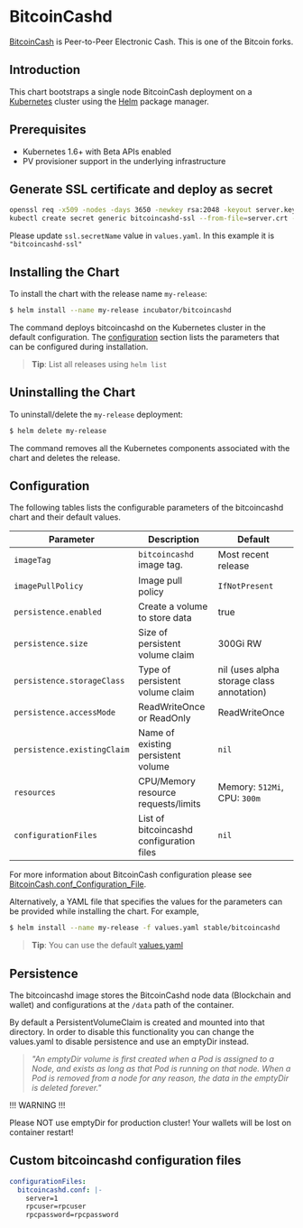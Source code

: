 # BitcoinCashd

[BitcoinCash](https://bitcoincash.org/) is Peer-to-Peer Electronic Cash. This is one of the Bitcoin forks.

## Introduction

This chart bootstraps a single node BitcoinCash deployment on a [Kubernetes](http://kubernetes.io) cluster using the [Helm](https://helm.sh) package manager.

## Prerequisites

- Kubernetes 1.6+ with Beta APIs enabled
- PV provisioner support in the underlying infrastructure

## Generate SSL certificate and deploy as secret

```bash
openssl req -x509 -nodes -days 3650 -newkey rsa:2048 -keyout server.key -out server.crt
kubectl create secret generic bitcoincashd-ssl --from-file=server.crt --from-file=server.key
```

Please update `ssl.secretName` value in `values.yaml`. In this example it is `"bitcoincashd-ssl"`

## Installing the Chart

To install the chart with the release name `my-release`:

```bash
$ helm install --name my-release incubator/bitcoincashd
```

The command deploys bitcoincashd on the Kubernetes cluster in the default configuration.
The [configuration](#configuration) section lists the parameters that can be configured during installation.

> **Tip**: List all releases using `helm list`

## Uninstalling the Chart

To uninstall/delete the `my-release` deployment:

```bash
$ helm delete my-release
```

The command removes all the Kubernetes components associated with the chart and deletes the release.

## Configuration

The following tables lists the configurable parameters of the bitcoincashd chart and their default values.

| Parameter                  | Description                        | Default                                                    |
| -----------------------    | ---------------------------------- | ---------------------------------------------------------- |
| `imageTag`                 | `bitcoincashd` image tag.                 | Most recent release                                        |
| `imagePullPolicy`          | Image pull policy                  | `IfNotPresent`                                             |                                               |
| `persistence.enabled`      | Create a volume to store data      | true                                                       |
| `persistence.size`         | Size of persistent volume claim    | 300Gi RW                                                     |
| `persistence.storageClass` | Type of persistent volume claim    | nil  (uses alpha storage class annotation)                 |
| `persistence.accessMode`   | ReadWriteOnce or ReadOnly          | ReadWriteOnce                                              |
| `persistence.existingClaim`| Name of existing persistent volume | `nil`
| `resources`                | CPU/Memory resource requests/limits | Memory: `512Mi`, CPU: `300m`                              |
| `configurationFiles`       | List of bitcoincashd configuration files  | `nil`

For more information about BitcoinCash configuration please see [BitcoinCash.conf_Configuration_File](https://en.bitcoincash.it/wiki/Running_BitcoinCash#BitcoinCash.conf_Configuration_File).

Alternatively, a YAML file that specifies the values for the parameters can be provided while installing the chart. For example,

```bash
$ helm install --name my-release -f values.yaml stable/bitcoincashd
```

> **Tip**: You can use the default [values.yaml](values.yaml)

## Persistence

The bitcoincashd image stores the BitcoinCashd node data (Blockchain and wallet) and configurations at the `/data` path of the container.

By default a PersistentVolumeClaim is created and mounted into that directory. In order to disable this functionality
you can change the values.yaml to disable persistence and use an emptyDir instead.

> *"An emptyDir volume is first created when a Pod is assigned to a Node, and exists as long as that Pod is running on that node. When a Pod is removed from a node for any reason, the data in the emptyDir is deleted forever."*

!!! WARNING !!!

Please NOT use emptyDir for production cluster! Your wallets will be lost on container restart!

## Custom bitcoincashd configuration files

```yaml
configurationFiles:
  bitcoincashd.conf: |-
    server=1
    rpcuser=rpcuser
    rpcpassword=rpcpassword
```

